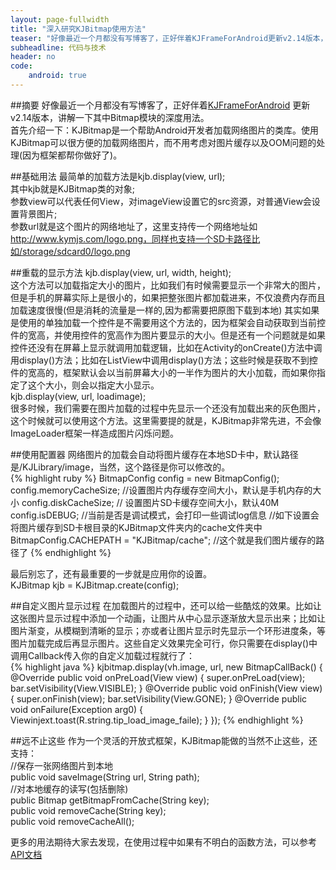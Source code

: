 ```yaml
---
layout: page-fullwidth
title: "深入研究KJBitmap使用方法"
teaser: "好像最近一个月都没有写博客了，正好伴着KJFrameForAndroid更新v2.14版本，讲解一下其中Bitmap模块的深度用法。"
subheadline: 代码与技术
header: no
code: 
    android: true
---
```

##摘要
好像最近一个月都没有写博客了，正好伴着[KJFrameForAndroid](http://github.com/kymjs/KJFrameForAndroid) 更新v2.14版本，讲解一下其中Bitmap模块的深度用法。<br>
首先介绍一下：KJBitmap是一个帮助Android开发者加载网络图片的类库。使用KJBitmap可以很方便的加载网络图片，而不用考虑对图片缓存以及OOM问题的处理(因为框架都帮你做好了)。

##基础用法
最简单的加载方法是kjb.display(view, url); <br>
其中kjb就是KJBitmap类的对象; <br>
参数view可以代表任何View，对imageView设置它的src资源，对普通View会设置背景图片;<br>
参数url就是这个图片的网络地址了，这里支持传一个网络地址如 http://www.kymjs.com/logo.png，同样也支持一个SD卡路径比如/storage/sdcard0/logo.png

##重载的显示方法
kjb.display(view, url, width, height);<br>
这个方法可以加载指定大小的图片，比如我们有时候需要显示一个非常大的图片，但是手机的屏幕实际上是很小的，如果把整张图片都加载进来，不仅浪费内存而且加载速度很慢(但是消耗的流量是一样的,因为都需要把原图下载到本地) 其实如果是使用的单独加载一个控件是不需要用这个方法的，因为框架会自动获取到当前控件的宽高，并使用控件的宽高作为图片要显示的大小。但是还有一个问题就是如果控件还没有在屏幕上显示就调用加载逻辑，比如在Activity的onCreate()方法中调用display()方法；比如在ListView中调用display()方法；这些时候是获取不到控件的宽高的，框架默认会以当前屏幕大小的一半作为图片的大小加载，而如果你指定了这个大小，则会以指定大小显示。<br>
kjb.display(view, url, loadimage);<br>
很多时候，我们需要在图片加载的过程中先显示一个还没有加载出来的灰色图片，这个时候就可以使用这个方法。这里需要提的就是，KJBitmap非常先进，不会像ImageLoader框架一样造成图片闪烁问题。<br>

##使用配置器
网络图片的加载会自动将图片缓存在本地SD卡中，默认路径是/KJLibrary/image，当然，这个路径是你可以修改的。<br>
{% highlight ruby %}
 BitmapConfig config = new BitmapConfig();
            config.memoryCacheSize; //设置图片内存缓存空间大小，默认是手机内存的大小
            config.diskCacheSize; // 设置图片SD卡缓存空间大小，默认40M
            config.isDEBUG; //当前是否是调试模式，会打印一些调试log信息
  //如下设置会将图片缓存到SD卡根目录的KJBitmap文件夹内的cache文件夹中
 BitmapConfig.CACHEPATH = "KJBitmap/cache"; //这个就是我们图片缓存的路径了
{% endhighlight %}
 
 最后别忘了，还有最重要的一步就是应用你的设置。<br>
 KJBitmap kjb = KJBitmap.create(config);

##自定义图片显示过程
在加载图片的过程中，还可以给一些酷炫的效果。比如让这张图片显示过程中添加一个动画，让图片从中心显示逐渐放大显示出来；比如让图片渐变，从模糊到清晰的显示；亦或者让图片显示时先显示一个环形进度条，等图片加载完成后再显示图片。这些自定义效果完全可行，你只需要在display()中调用Callback传入你的自定义加载过程就行了：<br>
{% highlight java %}
    kjbitmap.display(vh.image, url, new BitmapCallBack() {
        @Override
        public void onPreLoad(View view) {
            super.onPreLoad(view);
            bar.setVisibility(View.VISIBLE);
        }
        @Override
        public void onFinish(View view) {
            super.onFinish(view);
            bar.setVisibility(View.GONE);
        }
        @Override
        public void onFailure(Exception arg0) {
            Viewinjext.toast(R.string.tip_load_image_faile);
        }
    });
{% endhighlight %}

##远不止这些
作为一个灵活的开放式框架，KJBitmap能做的当然不止这些，还支持：<br>
    //保存一张网络图片到本地<br>
    public void saveImage(String url, String path);<br>
    //对本地缓存的读写(包括删除)<br>
    public Bitmap getBitmapFromCache(String key);<br>
    public void removeCache(String key);<br>
    public void removeCacheAll();<br>

更多的用法期待大家去发现，在使用过程中如果有不明白的函数方法，可以参考[API文档](http://kjframe.github.io)

